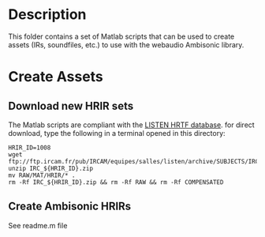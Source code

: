 # Description

This folder contains a set of Matlab scripts that can be used to create assets (IRs, soundfiles, etc.) to use with the webaudio Ambisonic library.


# Create Assets

## Download new HRIR sets

The Matlab scripts are compliant with the [LISTEN HRTF database](http://recherche.ircam.fr/equipes/salles/listen/download.html). for direct download, type the following in a terminal opened in this directory:

```
HRIR_ID=1008
wget ftp://ftp.ircam.fr/pub/IRCAM/equipes/salles/listen/archive/SUBJECTS/IRC_${HRIR_ID}.zip
unzip IRC_${HRIR_ID}.zip
mv RAW/MAT/HRIR/* .
rm -Rf IRC_${HRIR_ID}.zip && rm -Rf RAW && rm -Rf COMPENSATED
```

## Create Ambisonic HRIRs

See readme.m file
